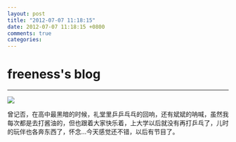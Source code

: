 ```yaml
---
layout: post
title: "2012-07-07 11:18:15"
date: 2012-07-07 11:18:15 +0800
comments: true
categories: 
---
```


# freeness's blog

----------

![](http://okqmqrbgo.bkt.clouddn.com/201207071118151.jpg)

>
曾记否，在高中最黑暗的时候，礼堂里乒乒乓乓的回响，还有斌斌的呐喊，虽然我每次都是去打酱油的，但也跟着大家快乐着，上大学以后就没有再打乒乓了，儿时的玩伴也各奔东西了，怀念…今天感觉还不错，以后有节目了。